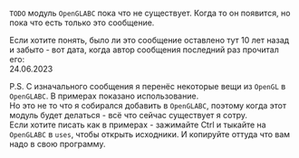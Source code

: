 ﻿


`TODO` модуль `OpenGLABC` пока что не существует. Когда то он появится, но пока что есть только это сообщение.

Если хотите понять, было ли это сообщение оставлено тут 10 лет назад и забыто - вот дата, когда автор сообщения последний раз прочитал его:\
24.06.2023

P.S. С изначального сообщения я перенёс некоторые вещи из `OpenGL` в `OpenGLABC`. В примерах показано использование.\
Но это не то что я собирался добавить в `OpenGLABC`, поэтому когда этот модуль будет делаться - всё что сейчас существует я сотру.\
Если хотите писать как в примерах - зажимайте Ctrl и тыкайте на `OpenGLABC` в `uses`, чтобы открыть исходники. И копируйте оттуда что вам надо в свою программу.


